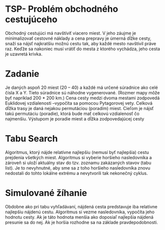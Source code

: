 # TSP- Problém obchodného cestujúceho
Obchodný cestujúci má navštíviť viacero miest. V jeho záujme je minimalizovať cestovné náklady a 
cena prepravy je úmerná dĺžke cesty, snaží sa nájsť najkratšiu možnú cestu tak, aby každé mesto 
navštívil práve raz. Keďže sa nakoniec musí vrátiť do mesta z ktorého vychádza, jeho cesta je uzavretá 
krivka.

# Zadanie
Je daných aspoň 20 miest (20 – 40) a každé má určené súradnice ako celé čísla X a Y. Tieto súradnice 
sú náhodne vygenerované. (Rozmer mapy môže byť napríklad 200 * 200 km.) Cena cesty medzi 
dvoma mestami zodpovedá Euklidovej vzdialenosti –vypočíta sa pomocou Pytagorovej vety. Celková 
dĺžka trasy je daná nejakou permutáciou (poradím) miest. Cieľom je nájsť takú permutáciu (poradie), 
ktorá bude mať celkovú vzdialenosť čo najmenšiu.
Výstupom je poradie miest a dĺžka zodpovedajúcej cesty

# Tabu Search
Algoritmus, ktorý nájde relatívne najlepšiu (nemusí byť najlepšia) cestu prejdenia všetkých miest.
Algoritmus si vyberie horšieho nasledovníka a zároveň si uloží aktuálny stav do tzv. zoznamu 
zakázaných stavov (tabu list). Je to nevyhnutné, aby sme sa z toho horšieho nasledovníka znovu 
nedostali do tohto lokálne extrému a nevytvorili tak nekonečný cyklus.

# Simulované žíhanie
Obdobne ako pri tabu vyhľadávaní, nájdená cesta predstavuje iba relatívne najlepšiu nájdenú cestu.
Algoritmus si vezme nasledovníka, vypočíta jeho hodnotu cesty. Ak je táto hodnota menšia ako 
doposiaľ najlepšia nájdená presunie sa do nej. Ak je horšia rozhodne sa na základe 
pravdepodobnosti.
